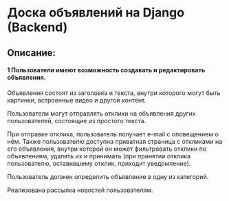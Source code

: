 # Доска объявлений на Django (Backend)

## Описание:

#### 1 Пользователи имеют возможность создавать и редактировать объявления. 

Объявления состоят из заголовка и текста, внутри которого могут быть картинки, встроенные видео и другой контент. 

Пользователи могут отправлять отклики на объявления других пользователей, состоящие из простого текста. 

При отправке отклика, пользователь получает e-mail с оповещением о нём. Также пользователю доступна приватная страница с откликами на его объявления, внутри которой он может фильтровать отклики по объявлениям, удалять их и принимать (при принятии отклика пользователю, оставившему отклик, приходит уведомление). 

Пользователь должен определить объявление в одну из категорий.

Реализована рассылка новостей пользователям.
